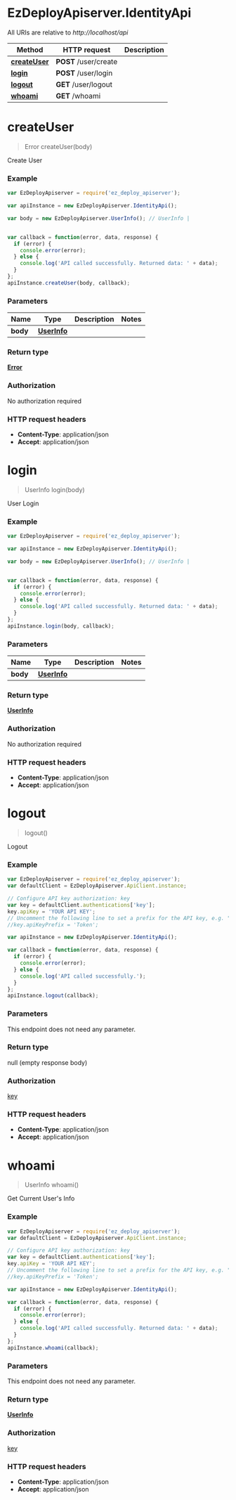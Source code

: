 # EzDeployApiserver.IdentityApi

All URIs are relative to *http://localhost/api*

Method | HTTP request | Description
------------- | ------------- | -------------
[**createUser**](IdentityApi.md#createUser) | **POST** /user/create | 
[**login**](IdentityApi.md#login) | **POST** /user/login | 
[**logout**](IdentityApi.md#logout) | **GET** /user/logout | 
[**whoami**](IdentityApi.md#whoami) | **GET** /whoami | 


<a name="createUser"></a>
# **createUser**
> Error createUser(body)



Create User

### Example
```javascript
var EzDeployApiserver = require('ez_deploy_apiserver');

var apiInstance = new EzDeployApiserver.IdentityApi();

var body = new EzDeployApiserver.UserInfo(); // UserInfo | 


var callback = function(error, data, response) {
  if (error) {
    console.error(error);
  } else {
    console.log('API called successfully. Returned data: ' + data);
  }
};
apiInstance.createUser(body, callback);
```

### Parameters

Name | Type | Description  | Notes
------------- | ------------- | ------------- | -------------
 **body** | [**UserInfo**](UserInfo.md)|  | 

### Return type

[**Error**](Error.md)

### Authorization

No authorization required

### HTTP request headers

 - **Content-Type**: application/json
 - **Accept**: application/json

<a name="login"></a>
# **login**
> UserInfo login(body)



User Login

### Example
```javascript
var EzDeployApiserver = require('ez_deploy_apiserver');

var apiInstance = new EzDeployApiserver.IdentityApi();

var body = new EzDeployApiserver.UserInfo(); // UserInfo | 


var callback = function(error, data, response) {
  if (error) {
    console.error(error);
  } else {
    console.log('API called successfully. Returned data: ' + data);
  }
};
apiInstance.login(body, callback);
```

### Parameters

Name | Type | Description  | Notes
------------- | ------------- | ------------- | -------------
 **body** | [**UserInfo**](UserInfo.md)|  | 

### Return type

[**UserInfo**](UserInfo.md)

### Authorization

No authorization required

### HTTP request headers

 - **Content-Type**: application/json
 - **Accept**: application/json

<a name="logout"></a>
# **logout**
> logout()



Logout

### Example
```javascript
var EzDeployApiserver = require('ez_deploy_apiserver');
var defaultClient = EzDeployApiserver.ApiClient.instance;

// Configure API key authorization: key
var key = defaultClient.authentications['key'];
key.apiKey = 'YOUR API KEY';
// Uncomment the following line to set a prefix for the API key, e.g. "Token" (defaults to null)
//key.apiKeyPrefix = 'Token';

var apiInstance = new EzDeployApiserver.IdentityApi();

var callback = function(error, data, response) {
  if (error) {
    console.error(error);
  } else {
    console.log('API called successfully.');
  }
};
apiInstance.logout(callback);
```

### Parameters
This endpoint does not need any parameter.

### Return type

null (empty response body)

### Authorization

[key](../README.md#key)

### HTTP request headers

 - **Content-Type**: application/json
 - **Accept**: application/json

<a name="whoami"></a>
# **whoami**
> UserInfo whoami()



Get Current User's Info

### Example
```javascript
var EzDeployApiserver = require('ez_deploy_apiserver');
var defaultClient = EzDeployApiserver.ApiClient.instance;

// Configure API key authorization: key
var key = defaultClient.authentications['key'];
key.apiKey = 'YOUR API KEY';
// Uncomment the following line to set a prefix for the API key, e.g. "Token" (defaults to null)
//key.apiKeyPrefix = 'Token';

var apiInstance = new EzDeployApiserver.IdentityApi();

var callback = function(error, data, response) {
  if (error) {
    console.error(error);
  } else {
    console.log('API called successfully. Returned data: ' + data);
  }
};
apiInstance.whoami(callback);
```

### Parameters
This endpoint does not need any parameter.

### Return type

[**UserInfo**](UserInfo.md)

### Authorization

[key](../README.md#key)

### HTTP request headers

 - **Content-Type**: application/json
 - **Accept**: application/json

